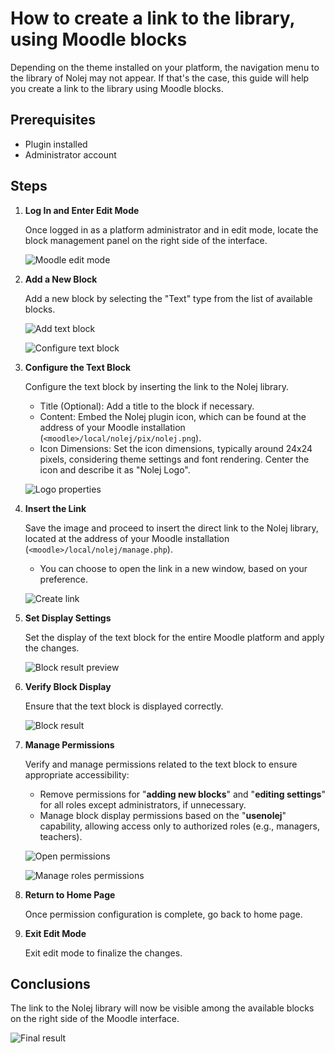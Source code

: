 # How to create a link to the library, using Moodle blocks
Depending on the theme installed on your platform, the navigation menu to the library of Nolej may
not appear. If that's the case, this guide will help you create a link to the library using Moodle blocks.

## Prerequisites

* Plugin installed
* Administrator account

## Steps

1. **Log In and Enter Edit Mode**
   
   Once logged in as a platform administrator and in edit mode, locate the block management panel on
   the right side of the interface.

   ![Moodle edit mode](images/navigation-block-01_Moodle_edit_mode.png)

2. **Add a New Block**
   
   Add a new block by selecting the "Text" type from the list of available blocks.
   
   ![Add text block](images/navigation-block-02_Add_text_block.png)

   ![Configure text block](images/navigation-block-03_Configure_text_block.png)

3. **Configure the Text Block**
   
   Configure the text block by inserting the link to the Nolej library.
   
   * Title (Optional): Add a title to the block if necessary.
   * Content: Embed the Nolej plugin icon, which can be found at the address of your Moodle
     installation (`<moodle>/local/nolej/pix/nolej.png`).
   * Icon Dimensions: Set the icon dimensions, typically around 24x24 pixels, considering
     theme settings and font rendering. Center the icon and describe it as "Nolej Logo".
   
   ![Logo properties](images/navigation-block-04_Logo_properties.png)

4. **Insert the Link**
   
   Save the image and proceed to insert the direct link to the Nolej library, located at the
   address of your Moodle installation (`<moodle>/local/nolej/manage.php`).

   * You can choose to open the link in a new window, based on your preference.
   
   ![Create link](images/navigation-block-05_Create_link.png)

5. **Set Display Settings**
   
   Set the display of the text block for the entire Moodle platform and apply the changes.

   ![Block result preview](images/navigation-block-06_Block_result_preview.png)

6. **Verify Block Display**
   
   Ensure that the text block is displayed correctly.

   ![Block result](images/navigation-block-07_Block_result.png)

7. **Manage Permissions**
   
   Verify and manage permissions related to the text block to ensure appropriate accessibility:

   * Remove permissions for "__adding new blocks__" and "__editing settings__" for all roles except
     administrators, if unnecessary.
   * Manage block display permissions based on the "__**usenolej**__" capability, allowing access
     only to authorized roles (e.g., managers, teachers).

   ![Open permissions](images/navigation-block-08_Open_permissions.png)

   ![Manage roles permissions](images/navigation-block-09_Manage_roles_permissions.png)

8. **Return to Home Page**
   
   Once permission configuration is complete, go back to home page.

9. **Exit Edit Mode**
   
   Exit edit mode to finalize the changes.

## Conclusions

The link to the Nolej library will now be visible among the available blocks on the right side
of the Moodle interface.

![Final result](images/navigation-block-10_Final_result.png)
